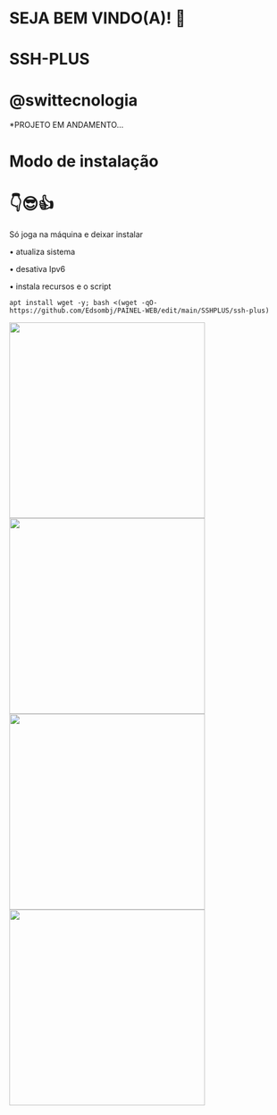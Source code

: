 # SEJA BEM VINDO(A)! 🤝

# SSH-PLUS

# @swittecnologia

*PROJETO EM ANDAMENTO...


# Modo de instalação
# 👇😎👍
Só joga na máquina e deixar instalar

• atualiza sistema

• desativa Ipv6

• instala recursos e o script
```
apt install wget -y; bash <(wget -qO- https://github.com/Edsombj/PAINEL-WEB/edit/main/SSHPLUS/ssh-plus)

```
<div align="left">
<img src="https://user-images.githubusercontent.com/105602625/177037521-9c79ed5f-c56d-42b8-8ebf-58dd8f63566f.jpg" width="350px" /></br>
<img src="https://user-images.githubusercontent.com/105602625/177037522-4dd14720-d0d0-4416-bc0c-9ef6d7891538.jpg" width="350px" /></br>
<img src="https://user-images.githubusercontent.com/105602625/177037524-8aa985ad-47d0-4f3e-aa97-4b2052436f6b.jpg" width="350px" /></br>
<img src="https://user-images.githubusercontent.com/105602625/177037525-8c621136-2fae-4a5e-b894-40e552b1edc1.jpg" width="350px" /></br>
</div>
